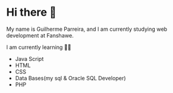 # Hi there :wave:

My name is Guilherme Parreira, and I am currently studying web development at Fanshawe.

I am currently learning :man_student:
  - Java Script
  - HTML
  - CSS
  - Data Bases(my sql & Oracle SQL Developer)
  - PHP

<a href="https://www.linkedin.com/in/guilherme-parreira-b09b78169/">
        <img src="/free-linkedin-logo-icon-2430-thumb.png" alt="">
</a>
  


